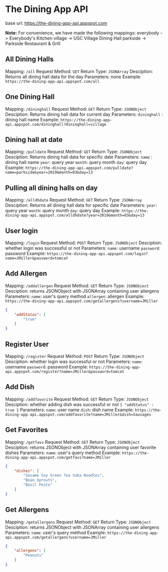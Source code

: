 # The Dining App API

base url: https://the-dining-app-api.appspot.com

**Note:** For convenience, we have made the following mappings:
everybody -> Everybody's Kitchen
village -> USC Village Dining Hall
parkside -> Parkside Restaurant & Grill

## All Dining Halls
Mapping: `/all`
Request Method: `GET`
Return Type: `JSONArray`
Desciption: Returns all dining hall data for the day
Parameters: none
Example: `https://the-dining-app-api.appspot.com/all`


## One Dining Hall
Mapping: `/dininghall`
Request Method: `GET`
Return Type: `JSONObject`
Desciption: Returns dining hall data for current day
Parameters: `dininghall` : dining hall name
Example: `https://the-dining-app-api.appspot.com/dininghall?dininghall=village`



## Dining hall at date
Mapping: `/pulldate`
Request Method: `GET`
Return Type: `JSONObject`
Desciption: Returns dining hall data for specific date
Parameters:
	`name` : dining hall name
	`year`: query year
	`month`: query month
	`day`: query day
Example: `https://the-dining-app-api.appspot.com/pulldate?name=parkside&year=2019&month=03&day=13`


## Pulling all dining halls on day
Mapping: `/alldhdate`
Request Method: `GET`
Return Type: `JSONArray`
Desciption: Returns all dining hall data for specific date
Parameters:
	`year`: query year
	`month`: query month
	`day`: query day
Example: `https://the-dining-app-api.appspot.com/alldhdate?year=2019&month=03&day=13`


## User login
Mapping: `/login`
Request Method: `POST`
Return Type: `JSONObject`
Desciption: whether login was successful or not
Parameters:
	`name`: username
	`password`: password
Example: `https://the-dining-app-api.appspot.com/login?name=JMiller&password=tomcat`


## Add Allergen
Mapping: `/addallergen`
Request Method: `GET`
Return Type: `JSONObject`
Desciption: returns JSONObject with JSONArray containing user allergens
Parameters:
	`name`: user's query method
	`allergen`: allergen
Example: `https://the-dining-app-api.appspot.com/getallergens?username=JMiller`
```json
{
    "addStatus": [
        "true"
    ]
}
```
## Register User
Mapping: `/register`
Request Method: `POST`
Return Type: `JSONObject`
Desciption: whether login was successful or not
Parameters:
	`name`: username
	`password`: password
Example: `https://the-dining-app-api.appspot.com/register?name=JMiller&password=tomcat`


## Add Dish
Mapping: `/addfavorite`
Request Method: `GET`
Return Type: `JSONObject`
Desciption: whether adding dish was successful or not
`{ "addStatus" : true }`
Parameters:
	`name`: user name
	`dish`: dish name
Example: `https://the-dining-app-api.appspot.com/addfavorite?name=JMiller&dish=Sausages`

## Get Favorites
Mapping: `/getfavs`
Request Method: `GET`
Return Type: `JSONObject`
Desciption: returns JSONObject with JSONArray containing user favorite dishes
Parameters:
	`name`: user's query method
Example: `https://the-dining-app-api.appspot.com/getfavs?name=JMiller`
```json
{
    "dishes": [
        "Sesame Soy Green Tea Soba Noodles",
        "Bean Sprouts",
        "Basil Pesto"
    ]
}
```

## Get Allergens
Mapping: `/getallergens`
Request Method: `GET`
Return Type: `JSONObject`
Desciption: returns JSONObject with JSONArray containing user allergens
Parameters:
	`name`: user's query method
Example: `https://the-dining-app-api.appspot.com/getallergens?username=JMiller`
```json
{
    "allergens": [
        "Peanuts"
    ]
}
```